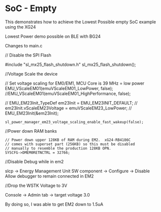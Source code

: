 # SoC - Empty

This demonstrates how to achieve the Lowest Possible empty SoC example using the XG24

Lowest Power demo possible on BLE with BG24

Changes to main.c

// Disable the SPI Flash

#include "sl_mx25_flash_shutdown.h"
sl_mx25_flash_shutdown();



//Voltage Scale the device

  // Set voltage scaling for EM0/EM1, MCU Core is 39 MHz = low power
    EMU_VScaleEM01(emuVScaleEM01_LowPower, false);
    //EMU_VScaleEM01(emuVScaleEM01_HighPerformance, false);



  //  EMU_EM23Init_TypeDef em23Init = EMU_EM23INIT_DEFAULT;
  //  em23Init.vScaleEM23Voltage = emuVScaleEM23_LowPower;
  //  EMU_EM23Init(&em23Init);


    sl_power_manager_em23_voltage_scaling_enable_fast_wakeup(false);

//Power down RAM banks

    // Power down upper 128KB of RAM during EM2.  xG24-RB4186C
    // comes with superset part (256KB) so this must be disabled
    // manually to resemble the production 128KB OPN.
    SYSCFG->DMEM0RETNCTRL = 32766;

//Disable Debug while in em2

slcp -> Energy Management Unit SW component -> Configure -> Disable Allow debugger to remain connected in EM2 



//Drop the WSTK Voltage to 3V

Console -> Admin tab -> target voltage 3.0

By doing so, I was able to get EM2 down to 1.5uA